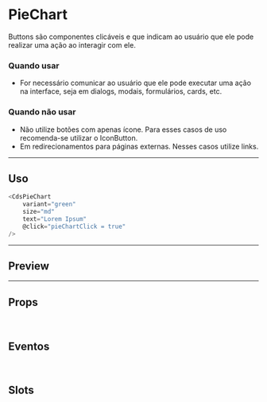# PieChart

Buttons são componentes clicáveis e que indicam ao usuário que ele pode realizar uma ação ao interagir com ele.

### Quando usar

- For necessário comunicar ao usuário que ele pode executar uma ação na interface,
  seja em dialogs, modais, formulários, cards, etc.

### Quando não usar

- Não utilize botões com apenas ícone. Para esses casos de uso recomenda-se utilizar o IconButton.
- Em redirecionamentos para páginas externas. Nesses casos utilize links.

---

## Uso

```js
<CdsPieChart
	variant="green"
	size="md"
	text="Lorem Ipsum"
	@click="pieChartClick = true"
/>
```

---

## Preview

<PreviewBuilder
	:component="CdsPieChart"
	:events="cdsPieChartEvents"
/>

---

## Props

<APITable
	name="PieChart"
	section="props"
/>
<br />

## Eventos

<APITable
	name="PieChart"
	section="events"
/>
<br />

## Slots

<APITable
	name="PieChart"
	section="slots"
/>

<script setup>
import CdsPieChart from '@/components/PieChart.vue';

const cdsPieChartEvents = [
	'pieChart-click'
];
</script>
